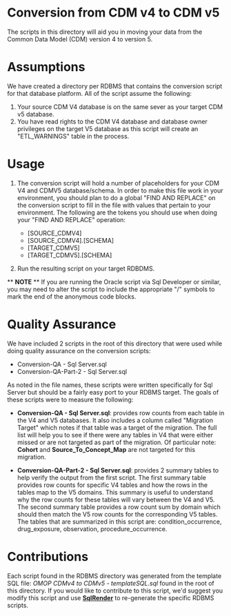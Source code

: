 Conversion from CDM v4 to CDM v5
==============================================================

The scripts in this directory will aid you in moving your data from the Common Data Model (CDM) version 4 to version 5.

Assumptions
==============================================================

We have created a directory per RDBMS that contains the conversion script for that database platform. All of the script assume the following:

1. Your source CDM V4 database is on the same sever as your target CDM v5 database.
2. You have read rights to the CDM V4 database and database owner privileges on the target V5 database as this script will create an "ETL_WARNINGS" table in the process.

Usage
=====

 1. The conversion script will hold a number of placeholders for your CDM V4 and CDMV5 database/schema. In order to make this file work in your environment, you should plan to do a global "FIND AND REPLACE" on the conversion script to fill in the file with values that pertain to your environment. The following are the tokens you should use when doing your "FIND AND REPLACE" operation:
 
	 * [SOURCE_CDMV4]
	 * [SOURCE_CDMV4].[SCHEMA]
     * [TARGET_CDMV5]
	 * [TARGET_CDMV5].[SCHEMA]

2. Run the resulting script on your target RDBDMS.

** **NOTE** ** If you are running the Oracle script via Sql Developer or similar, you may need to alter the script to include the appropriate "/" symbols to mark the end of the anonymous code blocks. 

Quality Assurance
===================

We have included 2 scripts in the root of this directory that were used while doing quality assurance on the conversion scripts:

* Conversion-QA - Sql Server.sql
* Conversion-QA-Part-2 - Sql Server.sql
 
As noted in the file names, these scripts were written specifically for Sql Server but should be a fairly easy port to your RDBMS target. The goals of these scripts were to measure the following:

* **Conversion-QA - Sql Server.sql**: provides row counts from each table in the V4 and V5 databases. It also includes a column called "Migration Target" which notes if that table was a target of the migration. The full list will help you to see if there were any tables in V4 that were either missed or are not targeted as part of the migration. Of particular note: **Cohort** and **Source\_To\_Concept\_Map** are not targeted for this migration.

* **Conversion-QA-Part-2 - Sql Server.sql**: provides 2 summary tables to help verify the output from the first script. The first summary table provides row counts for specific V4 tables and how the rows in the tables map to the V5 domains. This summary is useful to understand why the row counts for these tables will vary between the V4 and V5. The second summary table provides a row count sum by domain which should then match the V5 row counts for the corresponding V5 tables. The tables that are summarized in this script are: condition\_occurrence, drug\_exposure, observation, procedure\_occurrence. 

Contributions
==============================================================

Each script found in the RDBMS directory was generated from the template SQL file: *OMOP CDMv4 to CDMv5 - templateSQL.sql* found in the root of this directory. If you would like to contribute to this script, we'd suggest you modify this script and use **[SqlRender](https://github.com/OHDSI/SqlRender "SqlRender")** to re-generate the specific RDBMS scripts.
